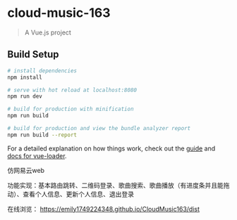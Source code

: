 # cloud-music-163

> A Vue.js project

## Build Setup

``` bash
# install dependencies
npm install

# serve with hot reload at localhost:8080
npm run dev

# build for production with minification
npm run build

# build for production and view the bundle analyzer report
npm run build --report
```

For a detailed explanation on how things work, check out the [guide](http://vuejs-templates.github.io/webpack/) and [docs for vue-loader](http://vuejs.github.io/vue-loader).

仿网易云web

功能实现：基本路由跳转、二维码登录、歌曲搜索、歌曲播放（有进度条并且能拖动）、查看个人信息、更新个人信息、退出登录

在线浏览： <https://emily1749224348.github.io/CloudMusic163/dist>